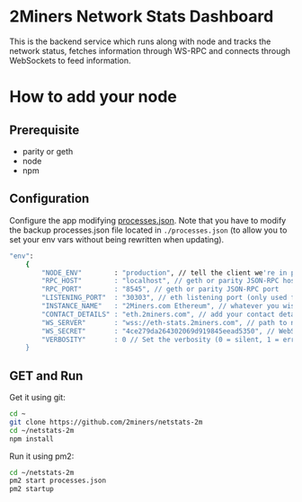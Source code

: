 2Miners Network Stats Dashboard
============

This is the backend service which runs along with node and tracks the network status, fetches information through WS-RPC and connects through WebSockets to feed information. 

# How to add your node

## Prerequisite
* parity or geth
* node
* npm


## Configuration

Configure the app modifying [processes.json](/processes.json). Note that you have to modify the backup processes.json file located in `./processes.json` (to allow you to set your env vars without being rewritten when updating).

```bash
"env":
	{
		"NODE_ENV"        : "production", // tell the client we're in production environment
		"RPC_HOST"        : "localhost", // geth or parity JSON-RPC host
		"RPC_PORT"        : "8545", // geth or parity JSON-RPC port
		"LISTENING_PORT"  : "30303", // eth listening port (only used for display)
		"INSTANCE_NAME"   : "2Miners.com Ethereum", // whatever you wish to name your node
		"CONTACT_DETAILS" : "eth.2miners.com", // add your contact details here if you wish (email/skype)
		"WS_SERVER"       : "wss://eth-stats.2miners.com", // path to netstats WebSockets api server
		"WS_SECRET"       : "4ce279da264302069d919845eead5350", // WebSockets api server secret used for login
		"VERBOSITY"       : 0 // Set the verbosity (0 = silent, 1 = error, warn, 2 = error, warn, info, success, 3 = all logs)
	}
```

## GET and Run

Get it using git:

```bash
cd ~
git clone https://github.com/2miners/netstats-2m
cd ~/netstats-2m
npm install
```

Run it using pm2:

```bash
cd ~/netstats-2m
pm2 start processes.json
pm2 startup
```
